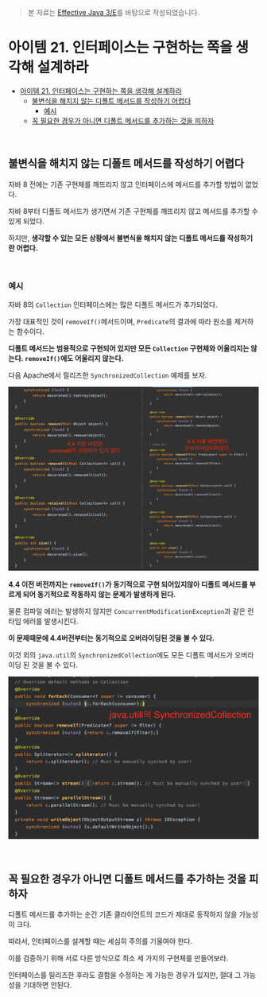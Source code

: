 > 본 자료는 [Effective Java 3/E]()를 바탕으로 작성되었습니다.

# 아이템 21. 인터페이스는 구현하는 쪽을 생각해 설계하라

- [아이템 21. 인터페이스는 구현하는 쪽을 생각해 설계하라](#아이템-21-인터페이스는-구현하는-쪽을-생각해-설계하라)
  - [불변식을 해치지 않는 디폴트 메서드를 작성하기 어렵다](#불변식을-해치지-않는-디폴트-메서드를-작성하기-어렵다)
    - [예시](#예시)
  - [꼭 필요한 경우가 아니면 디폴트 메서드를 추가하는 것을 피하자](#꼭-필요한-경우가-아니면-디폴트-메서드를-추가하는-것을-피하자)

<br>

## 불변식을 해치지 않는 디폴트 메서드를 작성하기 어렵다
자바 8 전에는 기존 구현체를 깨뜨리지 않고 인터페이스에 메서드를 추가할 방법이 없었다.

자바 8부터 디폴트 메서드가 생기면서 기존 구현체를 깨뜨리지 않고 메서드를 추가할 수 있게 되었다.

하지만, **생각할 수 있는 모든 상황에서 불변식을 해치지 않는 디폴트 메서드를 작성하기란 어렵다.**

<br>

### 예시
자바 8의 `Collection` 인터페이스에는 많은 디폴트 메서드가 추가되었다.

가장 대표적인 것이 `removeIf()`메서드이며, `Predicate`의 결과에 따라 원소를 제거하는 함수이다.

**디폴트 메서드는 범용적으로 구현되어 있지만 모든 `Collection` 구현체와 어울리지는 않는다. `removeIf()`에도 어울리지 않는다.**

다음 Apache에서 릴리즈한 `SynchronizedCollection` 예제를 보자.

<p align="center"><img src="./image/스크린샷 2021-01-05 오후 3.41.15-side.png" width = "700"></p>

**4.4 이전 버전까지는 `removeIf()`가 동기적으로 구현 되어있지않아 디폴트 메서드를 부르게 되어 동기적으로 작동하지 않는 문제가 발생하게 된다.**

물론 컴파일 에러는 발생하지 않지만 `ConcurrentModificationException`과 같은 런타임 에러를 발생시킨다.

**이 문제때문에 4.4버전부터는 동기적으로 오버라이딩된 것을 볼 수 있다.**

이것 외의 `java.util`의 `SynchronizedCollection`에도 모든 디폴트 메서드가 오버라이딩 된 것을 볼 수 있다.

<p align="center"><img src = "./image/스크린샷 2021-01-05 오후 4.04.38.png" width = "700"></p>

<br>

## 꼭 필요한 경우가 아니면 디폴트 메서드를 추가하는 것을 피하자
디폴트 메서드를 추가하는 순간 기존 클라이언트의 코드가 제대로 동작하지 않을 가능성이 크다.

따라서, 인터페이스를 설계할 때는 세심히 주의를 기울여야 한다.

이를 검증하기 위해 서로 다른 방식으로 최소 세 가지의 구현체를 만들어보라.

인터페이스를 릴리즈한 후라도 결함을 수정하는 게 가능한 경우가 있지만, 절대 그 가능성을 기대하면 안된다.